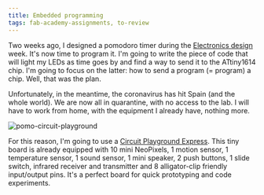 ```yaml
---
title: Embedded programming
tags: fab-academy-assignments, to-review
---
```


Two weeks ago, I designed a pomodoro timer during the [Electronics design](fabac-assignments-electronics-design.html) week. It's now time to program it. I'm going to write the piece of code that will light my LEDs as time goes by and find a way to send it to the ATtiny1614 chip. I'm going to focus on the latter: how to send a program (= program) a chip. Well, that was the plan.

Unfortunately, in the meantime, the coronavirus has hit Spain (and the whole world). We are now all in quarantine, with no access to the lab. I will have to work from home, with the equipment I already have, nothing more.

![pomo-circuit-playground](pomo-circuit-playground.jpeg)

For this reason, I'm going to use a [Circuit Playground Express](https://www.adafruit.com/product/3333). This tiny board is already equipped with 10 mini NeoPixels, 1 motion sensor, 1 temperature sensor, 1 sound sensor, 1 mini speaker, 2 push buttons, 1 slide switch, infrared receiver and transmitter and 8 alligator-clip friendly input/output pins. It's a perfect board for quick prototyping and code experiments.










